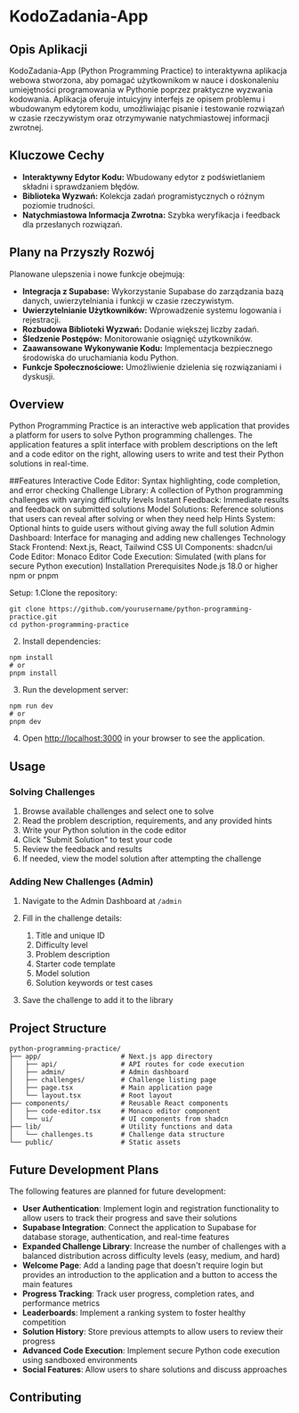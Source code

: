 # KodoZadania-App

## Opis Aplikacji

KodoZadania-App (Python Programming Practice) to interaktywna aplikacja webowa stworzona, aby pomagać użytkownikom w nauce i doskonaleniu umiejętności programowania w Pythonie poprzez praktyczne wyzwania kodowania. Aplikacja oferuje intuicyjny interfejs ze opisem problemu i wbudowanym edytorem kodu, umożliwiając pisanie i testowanie rozwiązań w czasie rzeczywistym oraz otrzymywanie natychmiastowej informacji zwrotnej.

## Kluczowe Cechy

*   **Interaktywny Edytor Kodu:** Wbudowany edytor z podświetlaniem składni i sprawdzaniem błędów.
*   **Biblioteka Wyzwań:** Kolekcja zadań programistycznych o różnym poziomie trudności.
*   **Natychmiastowa Informacja Zwrotna:** Szybka weryfikacja i feedback dla przesłanych rozwiązań.

## Plany na Przyszły Rozwój

Planowane ulepszenia i nowe funkcje obejmują:

*   **Integracja z Supabase:** Wykorzystanie Supabase do zarządzania bazą danych, uwierzytelniania i funkcji w czasie rzeczywistym.
*   **Uwierzytelnianie Użytkowników:** Wprowadzenie systemu logowania i rejestracji.
*   **Rozbudowa Biblioteki Wyzwań:** Dodanie większej liczby zadań.
*   **Śledzenie Postępów:** Monitorowanie osiągnięć użytkowników.
*   **Zaawansowane Wykonywanie Kodu:** Implementacja bezpiecznego środowiska do uruchamiania kodu Python.
*   **Funkcje Społecznościowe:** Umożliwienie dzielenia się rozwiązaniami i dyskusji.

## Overview
Python Programming Practice is an interactive web application that provides a platform for users to solve Python programming challenges. The application features a split interface with problem descriptions on the left and a code editor on the right, allowing users to write and test their Python solutions in real-time.

##Features
Interactive Code Editor: Syntax highlighting, code completion, and error checking
Challenge Library: A collection of Python programming challenges with varying difficulty levels
Instant Feedback: Immediate results and feedback on submitted solutions
Model Solutions: Reference solutions that users can reveal after solving or when they need help
Hints System: Optional hints to guide users without giving away the full solution
Admin Dashboard: Interface for managing and adding new challenges
Technology Stack
Frontend: Next.js, React, Tailwind CSS
UI Components: shadcn/ui
Code Editor: Monaco Editor
Code Execution: Simulated (with plans for secure Python execution)
Installation
Prerequisites
Node.js 18.0 or higher
npm or pnpm


Setup:
1.Clone the repository:
```shellscript
git clone https://github.com/yourusername/python-programming-practice.git
cd python-programming-practice
```

2. Install dependencies:

```shellscript
npm install
# or
pnpm install
```


3. Run the development server:

```shellscript
npm run dev
# or
pnpm dev
```


4. Open [http://localhost:3000](http://localhost:3000) in your browser to see the application.


## Usage

### Solving Challenges

1. Browse available challenges and select one to solve
2. Read the problem description, requirements, and any provided hints
3. Write your Python solution in the code editor
4. Click "Submit Solution" to test your code
5. Review the feedback and results
6. If needed, view the model solution after attempting the challenge


### Adding New Challenges (Admin)

1. Navigate to the Admin Dashboard at `/admin`
2. Fill in the challenge details:

    1. Title and unique ID
    2. Difficulty level
    3. Problem description
    4. Starter code template
    5. Model solution
    6. Solution keywords or test cases



3. Save the challenge to add it to the library


## Project Structure

```
python-programming-practice/
├── app/                    # Next.js app directory
│   ├── api/                # API routes for code execution
│   ├── admin/              # Admin dashboard
│   ├── challenges/         # Challenge listing page
│   ├── page.tsx            # Main application page
│   └── layout.tsx          # Root layout
├── components/             # Reusable React components
│   ├── code-editor.tsx     # Monaco editor component
│   └── ui/                 # UI components from shadcn
├── lib/                    # Utility functions and data
│   └── challenges.ts       # Challenge data structure
└── public/                 # Static assets
```

## Future Development Plans

The following features are planned for future development:

- **User Authentication**: Implement login and registration functionality to allow users to track their progress and save their solutions
- **Supabase Integration**: Connect the application to Supabase for database storage, authentication, and real-time features
- **Expanded Challenge Library**: Increase the number of challenges with a balanced distribution across difficulty levels (easy, medium, and hard)
- **Welcome Page**: Add a landing page that doesn't require login but provides an introduction to the application and a button to access the main features
- **Progress Tracking**: Track user progress, completion rates, and performance metrics
- **Leaderboards**: Implement a ranking system to foster healthy competition
- **Solution History**: Store previous attempts to allow users to review their progress
- **Advanced Code Execution**: Implement secure Python code execution using sandboxed environments
- **Social Features**: Allow users to share solutions and discuss approaches


## Contributing